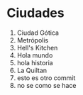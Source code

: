 # Ciudades

1. Ciudad Gótica
2. Metrópolis
3. Hell's Kitchen
4. Hola mundo
5. hola historia
6. La Quiltan
7. esto es otro commit
8. no se como se hace